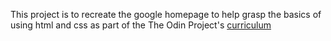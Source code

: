 This project is to recreate the google homepage to help grasp the basics of using html and css as part of the The Odin Project's [curriculum](http://www.theodinproject.com/courses/web-development-101/lessons/html-css)